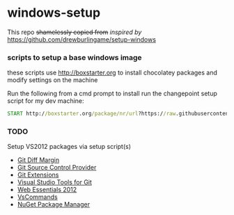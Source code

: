 windows-setup
=============
This repo ~~shamelessly copied from~~ *inspired by* https://github.com/drewburlingame/setup-windows

### scripts to setup a base windows image


these scripts use http://boxstarter.org to install chocolatey packages and modify settings on the machine

Run the following from a cmd prompt to install run the changepoint setup script for my dev machine:
```cmd
START http://boxstarter.org/package/nr/url?https://raw.githubusercontent.com/dachew/setup-windows/master/changepoint/setup
```

### TODO
Setup VS2012 packages via setup script(s)
- [Git Diff Margin](https://visualstudiogallery.msdn.microsoft.com/cf49cf30-2ca6-4ea0-b7cc-6a8e0dadc1a8)
- [Git Source Control Provider](https://visualstudiogallery.msdn.microsoft.com/63a7e40d-4d71-4fbb-a23b-d262124b8f4c)
- [Git Extensions](https://visualstudiogallery.msdn.microsoft.com/8f594baa-e44e-4114-8381-e175ace0fe97)
- [Visual Studio Tools for Git](https://visualstudiogallery.msdn.microsoft.com/abafc7d6-dcaa-40f4-8a5e-d6724bdb980c)
- [Web Essentials 2012](https://visualstudiogallery.msdn.microsoft.com/07d54d12-7133-4e15-becb-6f451ea3bea6)
- [VsCommands](https://visualstudiogallery.msdn.microsoft.com/a83505c6-77b3-44a6-b53b-73d77cba84c8)
- [NuGet Package Manager](https://visualstudiogallery.msdn.microsoft.com/27077b70-9dad-4c64-adcf-c7cf6bc9970c)

